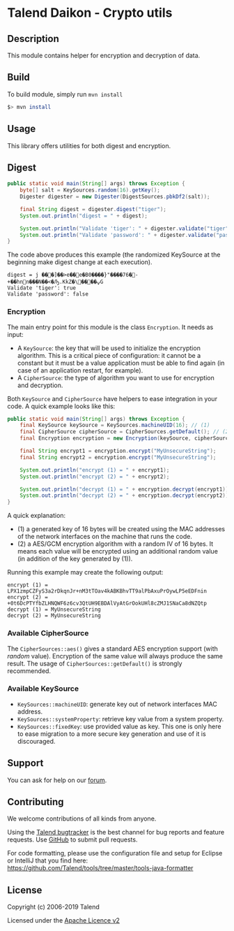 # Talend Daikon - Crypto utils

## Description

This module contains helper for encryption and decryption of data.

## Build

To build module, simply run `mvn install`

```bash
$> mvn install
```

## Usage

This library offers utilities for both digest and encryption.

## Digest

```java
public static void main(String[] args) throws Exception {
    byte[] salt = KeySources.random(16).getKey();
    Digester digester = new Digester(DigestSources.pbkDf2(salt));

    final String digest = digester.digest("tiger");
    System.out.println("digest = " + digest);

    System.out.println("Validate 'tiger': " + digester.validate("tiger", digest));
    System.out.println("Validate 'password': " + digester.validate("password", digest));
}
```

The code above produces this example (the randomized KeySource at the beginning make digest change at each execution).

```text
digest = j ���]��>e��e�B0����}"����76�-+��hnn���N��<�Ԡ.KkZ�\����ݍG
Validate 'tiger': true
Validate 'password': false
```

### Encryption

The main entry point for this module is the class `Encryption`. It needs as input:

* A `KeySource`: the key that will be used to initialize the encryption algorithm. This is a critical piece of configuration: it cannot be a constant but it must be a value application must be able to find again (in case of an application restart, for example).
* A `CipherSource`: the type of algorithm you want to use for encryption and decryption.

Both `KeySource` and `CipherSource` have helpers to ease integration in your code. A quick example looks like this:

```java
public static void main(String[] args) throws Exception {
    final KeySource keySource = KeySources.machineUID(16); // (1)
    final CipherSource cipherSource = CipherSources.getDefault(); // (2) 
    final Encryption encryption = new Encryption(keySource, cipherSource);

    final String encrypt1 = encryption.encrypt("MyUnsecureString");
    final String encrypt2 = encryption.encrypt("MyUnsecureString");

    System.out.println("encrypt (1) = " + encrypt1);
    System.out.println("encrypt (2) = " + encrypt2);

    System.out.println("decrypt (1) = " + encryption.decrypt(encrypt1));
    System.out.println("decrypt (2) = " + encryption.decrypt(encrypt2));
}
```

A quick explanation: 
* (1) a generated key of 16 bytes will be created using the MAC addresses of the network interfaces on the machine that runs the code.
* (2) a AES/GCM encryption algorithm with a random IV of 16 bytes. It means each value will be encrypted using an additional random value (in addition of the key generated by (1)).

Running this example may create the following output:

```text
encrypt (1) = LPX1zmpCZFyS3a2rDkqnJr+nM3tTOav4kABKBhvTT9alPbAxuPrOywLP5eEDFnin
encrypt (2) = +0t6DcPTYfbZLHNQWF6z6cv3QtUH9EBDAlVyAtGrOokUHl8cZMJ1SNaCa8dNZQtp
decrypt (1) = MyUnsecureString
decrypt (2) = MyUnsecureString
```

### Available CipherSource

The `CipherSources::aes()` gives a standard AES encryption support (with *random* value). Encryption of the same value will always produce the same result.
The usage of `CipherSources::getDefault()` is strongly recommended.

### Available KeySource

* `KeySources::machineUID`: generate key out of network interfaces MAC address.
* `KeySources::systemProperty`: retrieve key value from a system property.
* `KeySources::fixedKey`: use provided value as key. This one is only here to ease migration to a more secure key generation and use of it is discouraged.

## Support

You can ask for help on our [forum](https://community.talend.com/).


## Contributing

We welcome contributions of all kinds from anyone.

Using the [Talend bugtracker](https://jira.talendforge.org/projects/TDKN) is the best channel for bug reports and feature requests. Use [GitHub](https://github.com/Talend/daikon) to submit pull requests.

For code formatting, please use the configuration file and setup for Eclipse or IntelliJ that you find here: https://github.com/Talend/tools/tree/master/tools-java-formatter


## License

Copyright (c) 2006-2019 Talend

Licensed under the [Apache Licence v2](https://www.apache.org/licenses/LICENSE-2.0.txt)
